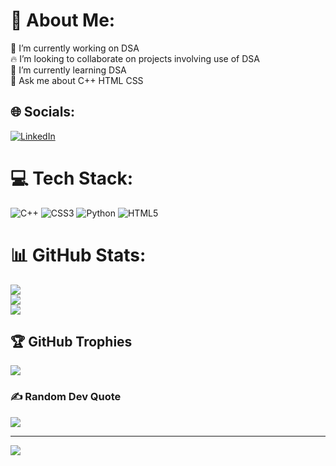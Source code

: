 # 💫 About Me:
🔭 I’m currently working on DSA<br>🔥 I’m looking to collaborate on projects involving use of DSA<br>🌱 I’m currently learning DSA<br>💬 Ask me about C++ HTML CSS 


## 🌐 Socials:
[![LinkedIn](https://img.shields.io/badge/LinkedIn-%230077B5.svg?logo=linkedin&logoColor=white)](https://linkedin.com/in/https://www.linkedin.com/in/pulkit-sharma-591805248) 

# 💻 Tech Stack:
![C++](https://img.shields.io/badge/c++-%2300599C.svg?style=for-the-badge&logo=c%2B%2B&logoColor=white) ![CSS3](https://img.shields.io/badge/css3-%231572B6.svg?style=for-the-badge&logo=css3&logoColor=white) ![Python](https://img.shields.io/badge/python-3670A0?style=for-the-badge&logo=python&logoColor=ffdd54) ![HTML5](https://img.shields.io/badge/html5-%23E34F26.svg?style=for-the-badge&logo=html5&logoColor=white)
# 📊 GitHub Stats:
![](https://github-readme-stats.vercel.app/api?username=Pulkitspace&theme=radical&hide_border=true&include_all_commits=true&count_private=true)<br/>
![](https://github-readme-streak-stats.herokuapp.com/?user=Pulkitspace&theme=radical&hide_border=true)<br/>
![](https://github-readme-stats.vercel.app/api/top-langs/?username=Pulkitspace&theme=radical&hide_border=true&include_all_commits=true&count_private=true&layout=compact)

## 🏆 GitHub Trophies
![](https://github-profile-trophy.vercel.app/?username=Pulkitspace&theme=radical&no-frame=false&no-bg=true&margin-w=4)

### ✍️ Random Dev Quote
![](https://quotes-github-readme.vercel.app/api?type=horizontal&theme=radical)

---
[![](https://visitcount.itsvg.in/api?id=Pulkitspace&icon=0&color=0)](https://visitcount.itsvg.in)

<!-- Proudly created with GPRM ( https://gprm.itsvg.in ) -->


<!---
Pulkitspace/Pulkitspace is a ✨ special ✨ repository because its `README.md` (this file) appears on your GitHub profile.
You can click the Preview link to take a look at your changes.
--->
